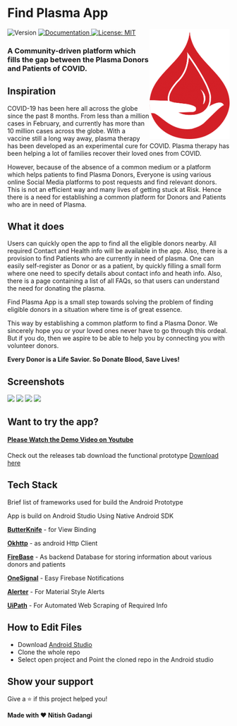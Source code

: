 <h1>Find Plasma App</h1>
<img alt="LOGO" align="right" height="250" src="./screenshots/logo.png" />
<p>
  <img alt="Version" src="https://img.shields.io/badge/version-1.0-blue.svg?cacheSeconds=2592000" />
  <a href="adsasd" target="_blank">
    <img alt="Documentation" src="https://img.shields.io/badge/documentation-yes-brightgreen.svg" />
  </a>
  <a href="#" target="_blank">
    <img alt="License: MIT" src="https://img.shields.io/badge/License-MIT-yellow.svg" />
  </a>
</p>

### A Community-driven platform which fills the gap between the Plasma Donors and Patients of COVID.

## Inspiration
COVID-19 has been here all across the globe since the past 8 months. From less than a million cases in February, and currently has more than 10 million cases across the globe. With a vaccine still a long way away, plasma therapy has been developed as an experimental cure for COVID. Plasma therapy has been helping a lot of families recover their loved ones from COVID.

However, because of the absence of a common medium or a platform which helps patients to find Plasma Donors, Everyone is using various online Social Media platforms to post requests and find relevant donors. This is not an efficient way and many lives of getting stuck at Risk. Hence there is a need for establishing a common platform for Donors and Patients who are in need of Plasma.

## What it does
Users can quickly open the app to find all the eligible donors nearby. All required Contact and Health info will be available in the app. Also, there is a provision to find Patients who are currently in need of plasma. One can easily self-register as Donor or as a patient, by quickly filling a small form where one need to specify details about contact info and heath info. Also, there is a page containing a list of all FAQs, so that users can understand the need for donating the plasma.

Find Plasma App is a small step towards solving the problem of finding eligible donors in a situation where time is of great essence. 

This way by establishing a common platform to find a Plasma Donor. We sincerely hope you or your loved ones never have to go through this ordeal. But if you do, then we aspire to be able to help you by connecting you with volunteer donors.

**Every Donor is a Life Savior. So Donate Blood, Save Lives!**

## Screenshots
![](https://github.com/NitishGadangi/FindPlasmaApp/blob/master/screenshots/ss1.jpg?raw=true)
![](https://github.com/NitishGadangi/FindPlasmaApp/blob/master/screenshots/ss2.jpg?raw=true)
![](https://github.com/NitishGadangi/FindPlasmaApp/blob/master/screenshots/ss3.jpg?raw=true)
![](https://github.com/NitishGadangi/FindPlasmaApp/blob/master/screenshots/ss4.jpg?raw=true)

## Want to try the app?
#### [Please Watch the Demo Video on Youtube]()

Check out the releases tab download the functional prototype
[Download here](https://drive.google.com/file/d/1YfTz-NeSqCwC5yIuvsajGuamMAPr64n2/view?usp=sharing)

## Tech Stack
Brief list of frameworks used for build the Android Prototype

App is build on Android Studio Using Native Android SDK

**[ButterKnife](https://jakewharton.github.io/butterknife/)** - for View Binding

**[Okhttp](https://square.github.io/okhttp/)** - as android Http Client

**[FireBase](https://firebase.google.com/)** - As backend Database for storing information about various donors and patients

**[OneSignal](https://onesignal.com/)** - Easy Firebase Notifications

**[Alerter](https://github.com/Tapadoo/Alerter)** - For Material Style Alerts

**[UiPath](https://www.uipath.com/)** - For Automated Web Scraping of Required Info

## How to Edit Files

* Download [Android Studio](https://developer.android.com/studio)
* Clone the whole repo
* Select open project and Point the cloned repo in the Android studio

## Show your support

Give a ⭐️ if this project helped you!


 **Made with ❤ Nitish Gadangi**
